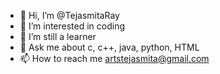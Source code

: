 - 👋 Hi, I’m @TejasmitaRay
- 👀 I’m interested in coding
- 🌱 I’m still a learner
- 💞️ Ask me about c, c++, java, python, HTML
- 📫 How to reach me artstejasmita@gmail.com

<!---
TejasmitaRay/TejasmitaRay is a ✨ special ✨ repository because its `README.md` (this file) appears on your GitHub profile.
You can click the Preview link to take a look at your changes.
--->
